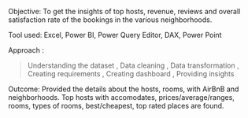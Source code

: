 Objective:
To get the insights of top hosts, revenue, reviews and overall satisfaction rate of the bookings in the various neighborhoods.

Tool used:
Excel, Power BI, Power Query Editor, DAX, Power Point

Approach : 
 >Understanding the dataset ,
 >Data cleaning ,
 >Data transformation ,
 >Creating requirements ,
 >Creating dashboard ,
 >Providing insights

Outcome:
Provided the details about the hosts, rooms, with AirBnB and neighborhoods. 
Top hosts with accomodates, prices/average/ranges, rooms, types of rooms, best/cheapest, top rated places are found.  

